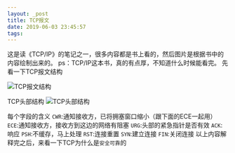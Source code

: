 ```yaml
---
layout: _post
title: TCP报文
date: 2019-06-03 23:45:57
tags:
---
```

这是读《TCP/IP》的笔记之一，很多内容都是书上看的，然后图片是根据书中的内容绘制出来的。
ps：TCP/IP这本书，真的有点厚，不知道什么时候能看完。
先看一下TCP报文结构

![TCP报文结构](https://cy-resource.oss-cn-shanghai.aliyuncs.com/blogimage/TCP%E6%8A%A5%E6%96%87%E7%BB%93%E6%9E%84.jpg "TCP报文结构")
<!-- 插入图片 -->
TCP头部结构
![TCP头部结构](https://cy-resource.oss-cn-shanghai.aliyuncs.com/blogimage/TCP%E5%A4%B4%E9%83%A8%E7%BB%93%E6%9E%84.jpg "TCP报文结构")


<!-- 插入图片 -->
每个字段的含义 
`CWR`:通知接收方，已将拥塞窗口缩小（跟下面的ECE一起用）
`ECE`:通知接收方，接收方到这边的网络有阻塞
`URG`:头部的紧急指针是否有效
`ACK`:响应
`PSH`:不缓存，马上处理
`RST`:连接重置
`SYN`:建立连接
`FIN`:关闭连接
以上内容解释完之后，来看一下TCP为什么是`安全可靠`的
